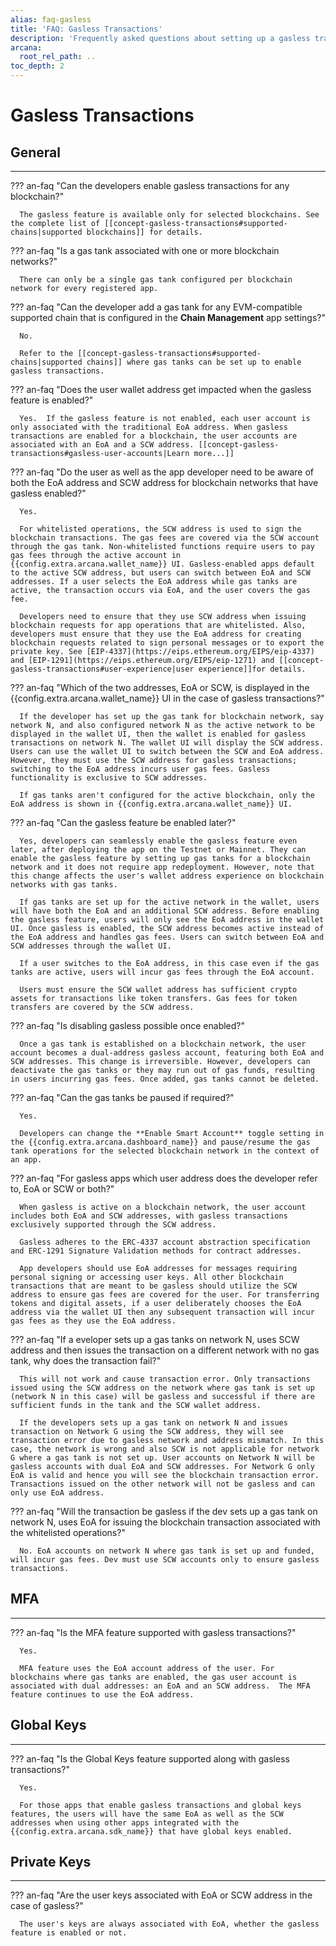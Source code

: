 ```yaml
---
alias: faq-gasless
title: 'FAQ: Gasless Transactions'
description: 'Frequently asked questions about setting up a gasless transactions, the Web3 app developer and user experience.'
arcana:
  root_rel_path: ..
toc_depth: 2
---
```


# Gasless Transactions

## General

---

??? an-faq "Can the developers enable gasless transactions for any blockchain?"

      The gasless feature is available only for selected blockchains. See the complete list of [[concept-gasless-transactions#supported-chains|supported blockchains]] for details.

??? an-faq "Is a gas tank associated with one or more blockchain networks?"

      There can only be a single gas tank configured per blockchain network for every registered app.

??? an-faq "Can the developer add a gas tank for any EVM-compatible supported chain that is configured in the **Chain Management** app settings?"

      No. 
      
      Refer to the [[concept-gasless-transactions#supported-chains|supported chains]] where gas tanks can be set up to enable gasless transactions.

??? an-faq "Does the user wallet address get impacted when the gasless feature is enabled?"

      Yes.  If the gasless feature is not enabled, each user account is only associated with the traditional EoA address. When gasless transactions are enabled for a blockchain, the user accounts are associated with an EoA and a SCW address. [[concept-gasless-transactions#gasless-user-accounts|Learn more...]]

??? an-faq "Do the user as well as the app developer need to be aware of both the EoA address and SCW address for blockchain networks that have gasless enabled?"

      Yes.
      
      For whitelisted operations, the SCW address is used to sign the blockchain transactions. The gas fees are covered via the SCW account through the gas tank. Non-whitelisted functions require users to pay gas fees through the active account in {{config.extra.arcana.wallet_name}} UI. Gasless-enabled apps default to the active SCW address, but users can switch between EoA and SCW addresses. If a user selects the EoA address while gas tanks are active, the transaction occurs via EoA, and the user covers the gas fee.

      Developers need to ensure that they use SCW address when issuing blockchain requests for app operations that are whitelisted. Also, developers must ensure that they use the EoA address for creating blockchain requests related to sign personal messages or to export the private key. See [EIP-4337](https://eips.ethereum.org/EIPS/eip-4337) and [EIP-1291](https://eips.ethereum.org/EIPS/eip-1271) and [[concept-gasless-transactions#user-experience|user experience]]for details.

??? an-faq "Which of the two addresses, EoA or SCW, is displayed in the {{config.extra.arcana.wallet_name}} UI in the case of gasless transactions?"

      If the developer has set up the gas tank for blockchain network, say network N, and also configured network N as the active network to be displayed in the wallet UI, then the wallet is enabled for gasless transactions on network N. The wallet UI will display the SCW address. Users can use the wallet UI to switch between the SCW and EoA address. However, they must use the SCW address for gasless transactions; switching to the EoA address incurs user gas fees. Gasless functionality is exclusive to SCW addresses. 
      
      If gas tanks aren't configured for the active blockchain, only the EoA address is shown in {{config.extra.arcana.wallet_name}} UI.

??? an-faq "Can the gasless feature be enabled later?"

      Yes, developers can seamlessly enable the gasless feature even later, after deploying the app on the Testnet or Mainnet. They can enable the gasless feature by setting up gas tanks for a blockchain network and it does not require app redeployment. However, note that this change affects the user's wallet address experience on blockchain networks with gas tanks.
      
      If gas tanks are set up for the active network in the wallet, users will have both the EoA and an additional SCW address. Before enabling the gasless feature, users will only see the EoA address in the wallet UI. Once gasless is enabled, the SCW address becomes active instead of the EoA address and handles gas fees. Users can switch between EoA and SCW addresses through the wallet UI.
      
      If a user switches to the EoA address, in this case even if the gas tanks are active, users will incur gas fees through the EoA account. 
      
      Users must ensure the SCW wallet address has sufficient crypto assets for transactions like token transfers. Gas fees for token transfers are covered by the SCW address.

??? an-faq "Is disabling gasless possible once enabled?"

      Once a gas tank is established on a blockchain network, the user account becomes a dual-address gasless account, featuring both EoA and SCW addresses. This change is irreversible. However, developers can deactivate the gas tanks or they may run out of gas funds, resulting in users incurring gas fees. Once added, gas tanks cannot be deleted.

??? an-faq "Can the gas tanks be paused if required?"

      Yes. 
      
      Developers can change the **Enable Smart Account** toggle setting in the {{config.extra.arcana.dashboard_name}} and pause/resume the gas tank operations for the selected blockchain network in the context of an app.

??? an-faq "For gasless apps which user address does the developer refer to, EoA or SCW or both?"

      When gasless is active on a blockchain network, the user account includes both EoA and SCW addresses, with gasless transactions exclusively supported through the SCW address.
      
      Gasless adheres to the ERC-4337 account abstraction specification and ERC-1291 Signature Validation methods for contract addresses.
      
      App developers should use EoA addresses for messages requiring personal signing or accessing user keys. All other blockchain transactions that are meant to be gasless should utilize the SCW address to ensure gas fees are covered for the user. For transferring tokens and digital assets, if a user deliberately chooses the EoA address via the wallet UI then any subsequent transaction will incur gas fees as they use the EoA address.

??? an-faq "If a eveloper sets up a gas tanks on network N, uses SCW address and then issues the transaction on a different network with no gas tank, why does the transaction fail?"

      This will not work and cause transaction error. Only transactions issued using the SCW address on the network where gas tank is set up (network N in this case) will be gasless and successful if there are sufficient funds in the tank and the SCW wallet address.
      
      If the developers sets up a gas tank on network N and issues transaction on Network G using the SCW address, they will see transaction error due to gasless network and address mismatch. In this case, the network is wrong and also SCW is not applicable for network G where a gas tank is not set up. User accounts on Network N will be gasless accounts with dual EoA and SCW addresses. For Network G only EoA is valid and hence you will see the blockchain transaction error. Transactions issued on the other network will not be gasless and can only use EoA address.

??? an-faq "Will the transaction be gasless if the dev sets up a gas tank on network N, uses EoA for issuing the blockchain transaction associated with the whitelisted operations?"

      No. EoA accounts on network N where gas tank is set up and funded, will incur gas fees. Dev must use SCW accounts only to ensure gasless transactions.

## MFA

---

??? an-faq "Is the MFA feature supported with gasless transactions?"

      Yes.
      
      MFA feature uses the EoA account address of the user. For blockchains where gas tanks are enabled, the gas user account is associated with dual addresses: an EoA and an SCW address.  The MFA feature continues to use the EoA address. 

## Global Keys

---

??? an-faq "Is the Global Keys feature supported along with gasless transactions?"

      Yes.

      For those apps that enable gasless transactions and global keys features, the users will have the same EoA as well as the SCW addresses when using other apps integrated with the {{config.extra.arcana.sdk_name}} that have global keys enabled.

## Private Keys

---

??? an-faq "Are the user keys associated with EoA or SCW address in the case of gasless?"

      The user's keys are always associated with EoA, whether the gasless feature is enabled or not.

      